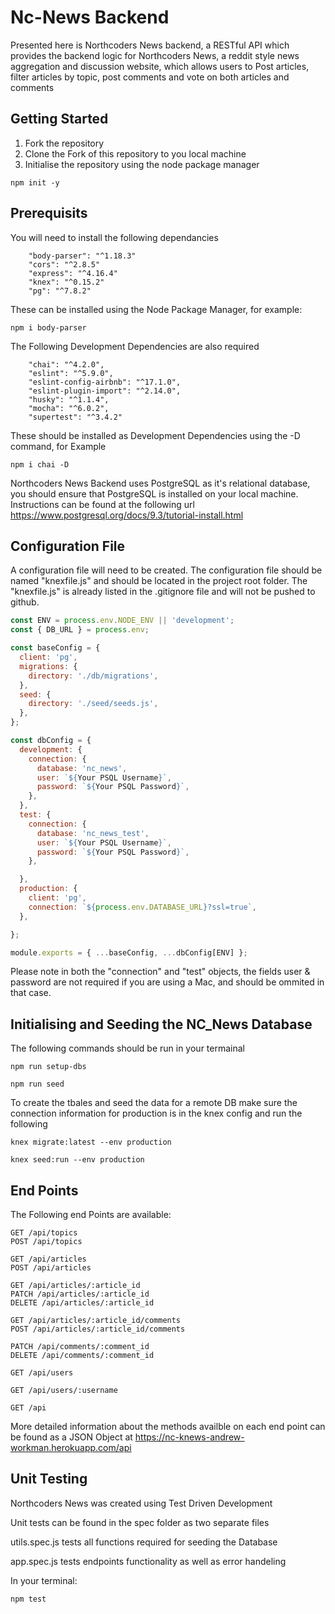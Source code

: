 # Nc-News Backend

Presented here is Northcoders News backend, a RESTful API which provides the backend logic for Northcoders News, a reddit style news aggregation and discussion website, which allows users to Post articles, filter articles by topic, post comments and vote on both articles and comments

## Getting Started 

1. Fork the repository
2. Clone the Fork of this repository to you local machine
3. Initialise the repository using the node package manager

```
npm init -y
```

## Prerequisits

You will need to install the following dependancies 

```
    "body-parser": "^1.18.3"
    "cors": "^2.8.5"
    "express": "^4.16.4"
    "knex": "^0.15.2"
    "pg": "^7.8.2"
```
These can be installed using the Node Package Manager, for example:

```
npm i body-parser
```

The Following Development Dependencies are also required 

```
    "chai": "^4.2.0",
    "eslint": "^5.9.0",
    "eslint-config-airbnb": "^17.1.0",
    "eslint-plugin-import": "^2.14.0",
    "husky": "^1.1.4",
    "mocha": "^6.0.2",
    "supertest": "^3.4.2"
```

These should be installed as Development Dependencies using the -D command, for Example

```
npm i chai -D
```

Northcoders News Backend uses PostgreSQL as it's relational database, you should ensure that PostgreSQL is installed on your local machine. Instructions can be found at the following url https://www.postgresql.org/docs/9.3/tutorial-install.html

## Configuration File

A configuration file will need to be created. The configuration file should be named "knexfile.js" and should be located in the project root folder. The "knexfile.js" is already listed in the .gitignore file and will not be pushed to github.

```javascript
const ENV = process.env.NODE_ENV || 'development';
const { DB_URL } = process.env;

const baseConfig = {
  client: 'pg',
  migrations: {
    directory: './db/migrations',
  },
  seed: {
    directory: './seed/seeds.js',
  },
};

const dbConfig = {
  development: {
    connection: {
      database: 'nc_news',
      user: `${Your PSQL Username}`, 
      password: `${Your PSQL Password}`,
    },
  },
  test: {
    connection: {
      database: 'nc_news_test',
      user: `${Your PSQL Username}`,
      password: `${Your PSQL Password}`,
    },

  },
  production: {
    client: 'pg',
    connection: `${process.env.DATABASE_URL}?ssl=true`,
  },

};

module.exports = { ...baseConfig, ...dbConfig[ENV] };
```

Please note in both the "connection" and "test" objects, the fields user & password are not required if you are using a Mac, and should be ommited in that case.

##  Initialising and Seeding the NC_News Database

The following commands should be run in your termainal

```
npm run setup-dbs

npm run seed
```

To create the tbales and seed the data for a remote DB make sure the connection information for production is in the knex config and run the following

```
knex migrate:latest --env production

knex seed:run --env production
```



## End Points 

The Following end Points are available:

```
GET /api/topics
POST /api/topics

GET /api/articles
POST /api/articles

GET /api/articles/:article_id
PATCH /api/articles/:article_id
DELETE /api/articles/:article_id

GET /api/articles/:article_id/comments
POST /api/articles/:article_id/comments

PATCH /api/comments/:comment_id
DELETE /api/comments/:comment_id

GET /api/users

GET /api/users/:username

GET /api

```

More detailed information about the methods availble on each end point can be found as a JSON Object at https://nc-knews-andrew-workman.herokuapp.com/api 

## Unit Testing

Northcoders News was created using Test Driven Development

Unit tests can be found in the spec folder as two separate files

utils.spec.js tests all functions required for seeding the Database

app.spec.js tests endpoints functionality as well as error handeling

In your terminal:
```
npm test
```




